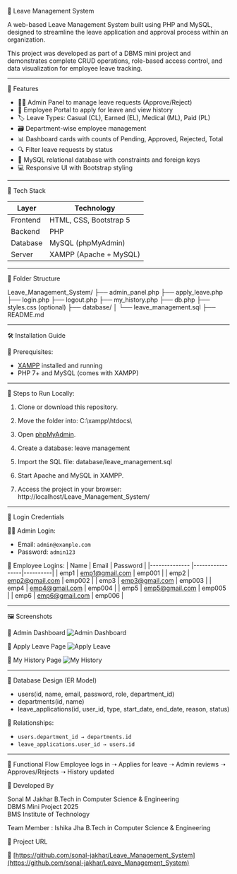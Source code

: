 📝 Leave Management System

A web-based Leave Management System built using PHP and MySQL, designed to streamline the leave application and approval process within an organization.

This project was developed as part of a DBMS mini project and demonstrates complete CRUD operations, role-based access control, and data visualization for employee leave tracking.

---

🚀 Features

- 👨‍💼 Admin Panel to manage leave requests (Approve/Reject)
- 👷 Employee Portal to apply for leave and view history
- 🏷️ Leave Types: Casual (CL), Earned (EL), Medical (ML), Paid (PL)
- 🗃️ Department-wise employee management
- 📊 Dashboard cards with counts of Pending, Approved, Rejected, Total
- 🔍 Filter leave requests by status
- 💾 MySQL relational database with constraints and foreign keys
- 💻 Responsive UI with Bootstrap styling

---

🧰 Tech Stack

| Layer        | Technology              |
|--------------|--------------------------|
| Frontend     | HTML, CSS, Bootstrap 5   |
| Backend      | PHP                      |
| Database     | MySQL (phpMyAdmin)       |
| Server       | XAMPP (Apache + MySQL)   |

---

📂 Folder Structure

Leave_Management_System/
├── admin_panel.php
├── apply_leave.php
├── login.php
├── logout.php
├── my_history.php
├── db.php
├── styles.css (optional)
├── database/
│ └── leave_management.sql
├── README.md


---

🛠️ Installation Guide

📍 Prerequisites:
- [XAMPP](https://www.apachefriends.org/index.html) installed and running
- PHP 7+ and MySQL (comes with XAMPP)

---

🧱 Steps to Run Locally:

1. Clone or download this repository.

2. Move the folder into:  C:\xampp\htdocs\

3. Open [phpMyAdmin](http://localhost/phpmyadmin).

4. Create a database:  leave management

5. Import the SQL file:  database/leave_management.sql

6. Start Apache and MySQL in XAMPP.

7. Access the project in your browser:  http://localhost/Leave_Management_System/


---

🔐 Login Credentials

👨‍💼 Admin Login:
- Email: `admin@example.com`
- Password: `admin123`

👷 Employee Logins:
| Name         	| Email           | Password |
|--------------	|-----------------|----------|
| emp1		| emp1@gmail.com  | emp001   |
| emp2   	| emp2@gmail.com  | emp002   |
| emp3	 	| emp3@gmail.com  | emp003   |
| emp4  	| emp4@gmail.com  | emp004   |
| emp5	 	| emp5@gmail.com  | emp005   |
| emp6		| emp6@gmail.com  | emp006   |

---

 🖼️ Screenshots

🔹 Admin Dashboard
![Admin Dashboard](images/admin_dashboard.png)

🔹 Apply Leave Page
![Apply Leave](images/apply_leave.png)

🔹 My History Page
![My History](images/my_history.png)


---

💾 Database Design (ER Model)

- users(id, name, email, password, role, department_id)
- departments(id, name)
- leave_applications(id, user_id, type, start_date, end_date, reason, status)

🧩 Relationships:
- `users.department_id → departments.id`
- `leave_applications.user_id → users.id`

---

🎯 Functional Flow
Employee logs in ➝ Applies for leave ➝ Admin reviews ➝ Approves/Rejects ➝ History updated


👤 Developed By

Sonal M Jakhar 
B.Tech in Computer Science & Engineering  
DBMS Mini Project 2025  
BMS Institute of Technology

Team Member :
Ishika Jha
B.Tech in Computer Science & Engineering  


📌 Project URL

🔗 [https://github.com/sonal-jakhar/Leave_Management_System](https://github.com/sonal-jakhar/Leave_Management_System)

